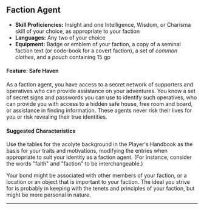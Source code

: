 ﻿## Faction Agent

- **Skill Proficiencies:** Insight and one Intelligence, Wisdom, or Charisma skill of your choice, as appropriate to your faction
- **Languages:** Any two of your choice
- **Equipment:** Badge or emblem of your faction, a copy of a seminal faction text (or code-book for a covert faction), a set of *common clothes*, and a *pouch* containing 15 gp

#### Feature: Safe Haven

As a faction agent, you have access to a secret network of supporters and operatives who can provide assistance on your adventures. You know a set of secret signs and passwords you can use to identify such operatives, who can provide you with access to a hidden safe house, free room and board, or assistance in finding information. These agents never risk their lives for you or risk revealing their true identities.

#### Suggested Characteristics

Use the tables for the acolyte background in the Player's Handbook as the basis for your traits and motivations, modifying the entries when appropriate to suit your identity as a faction agent. (For instance, consider the words "faith" and "faction" to be interchangeable.)

Your bond might be associated with other members of your faction, or a location or an object that is important to your faction. The ideal you strive for is probably in keeping with the tenets and principles of your faction, but might be more personal in nature.

---

